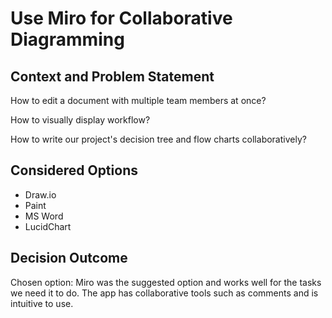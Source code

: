 # Use Miro for Collaborative Diagramming

## Context and Problem Statement

How to edit a document with multiple team members at once?

How to visually display workflow?

How to write our project's decision tree and flow charts collaboratively?

## Considered Options

* Draw.io
* Paint
* MS Word
* LucidChart

## Decision Outcome

Chosen option: Miro was the suggested option and works well for the tasks we need it to do. The app has collaborative tools such as comments and is intuitive to use.
